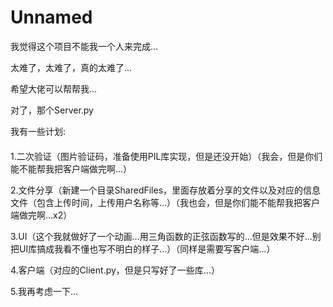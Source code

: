 # Unnamed
我觉得这个项目不能我一个人来完成...

太难了，太难了，真的太难了...

希望大佬可以帮帮我...

对了，那个Server.py

我有一些计划:
####
1.二次验证（图片验证码，准备使用PIL库实现，但是还没开始）（我会，但是你们能不能帮我把客户端做完啊...）

2.文件分享（新建一个目录SharedFiles，里面存放着分享的文件以及对应的信息文件（包含上传时间，上传用户名称等...）（我也会，但是你们能不能帮我把客户端做完啊...x2）

3.UI（这个我就做好了一个动画...用三角函数的正弦函数写的...但是效果不好...别把UI库搞成我看不懂也写不明白的样子...）（同样是需要写客户端...）

4.客户端（对应的Client.py，但是只写好了一些库...）

5.我再考虑一下...
####
